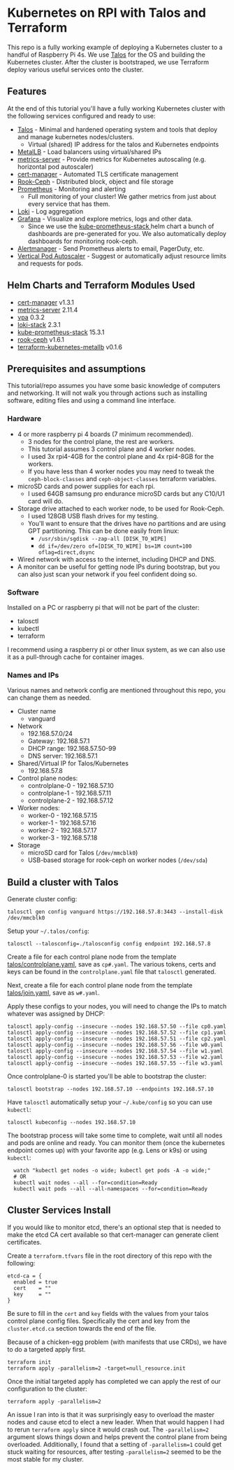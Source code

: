 # Kubernetes on RPI with Talos and Terraform

This repo is a fully working example of deploying a Kubernetes cluster to a handful of Raspberry Pi 4s. We use [Talos](https://talos.dev)
for the OS and building the Kubernetes cluster. After the cluster is bootstraped, we use Terraform deploy various useful services onto the cluster.

## Features

At the end of this tutorial you'll have a fully working Kubernetes cluster with the following services configured and ready to use:
* [Talos](https://talos.dev) - Minimal and hardened operating system and tools that deploy and manage kubernetes nodes/clusters.
  * Virtual (shared) IP address for the talos and Kubernetes endpoints
* [MetalLB](https://metallb.universe.tf) - Load balancers using virtual/shared IPs 
* [metrics-server](https://github.com/kubernetes-sigs/metrics-server) - Provide metrics for Kubernetes autoscaling (e.g. horizontal pod autoscaler)
* [cert-manager](https://cert-manager.io/) - Automated TLS certificate management
* [Rook-Ceph](https://rook.io/) - Distributed block, object and file storage
* [Prometheus](https://prometheus.io/) - Monitoring and alerting
  * Full monitoring of your cluster! We gather metrics from just about every service that has them.
* [Loki](https://grafana.com/oss/loki/) - Log aggregation
* [Grafana](https://grafana.com/oss/grafana/) - Visualize and explore metrics, logs and other data.
  * Since we use the [kube-prometheus-stack
](https://github.com/prometheus-community/helm-charts/tree/main/charts/kube-prometheus-stack) helm chart a bunch of dashboards are pre-generated for you. We also automatically deploy dashboards for monitoring rook-ceph.
* [Alertmanager](https://prometheus.io/docs/alerting/latest/alertmanager/) - Send Prometheus alerts to email, PagerDuty, etc.
* [Vertical Pod Autoscaler](https://github.com/kubernetes/autoscaler/tree/master/vertical-pod-autoscaler) - Suggest or automatically adjust resource limits and requests for pods.

## Helm Charts and Terraform Modules Used
* [cert-manager](https://cert-manager.io/docs/installation/kubernetes/#installing-with-helm) v1.3.1
* [metrics-server](https://github.com/helm/charts/tree/master/stable/metrics-server) 2.11.4
* [vpa](https://artifacthub.io/packages/helm/fairwinds-stable/vpa) 0.3.2
* [loki-stack](https://grafana.com/docs/loki/latest/installation/helm/) 2.3.1
* [kube-prometheus-stack](https://github.com/prometheus-community/helm-charts/tree/main/charts/kube-prometheus-stack) 15.3.1
* [rook-ceph](https://github.com/rook/rook/blob/master/Documentation/helm-operator.md) v1.6.1
* [terraform-kubernetes-metallb](github.com/colinwilson/terraform-kubernetes-metallb) v0.1.6

## Prerequisites and assumptions

This tutorial/repo assumes you have some basic knowledge of computers and networking. It will not walk you through actions
such as installing software, editing files and using a command line interface.

### Hardware

* 4 or more raspberry pi 4 boards (7 minimum recommended).
  * 3 nodes for the control plane, the rest are workers.
  * This tutorial assumes 3 control plane and 4 worker nodes.
  * I used 3x rpi4-4GB for the control plane and 4x rpi4-8GB for the workers.
  * If you have less than 4 worker nodes you may need to tweak the `ceph-block-classes` and `ceph-object-classes` terraform variables.
* microSD cards and power supplies for each rpi.
  * I used 64GB samsung pro endurance microSD cards but any C10/U1 card will do.
* Storage drive attached to each worker node, to be used for Rook-Ceph.
  * I used 128GB USB flash drives for my testing.
  * You'll want to ensure that the drives have no partitions and are using GPT partitioning. This can be done easily from linux:
    * `/usr/sbin/sgdisk --zap-all [DISK_TO_WIPE]`
    * `dd if=/dev/zero of=[DISK_TO_WIPE] bs=1M count=100 oflag=direct,dsync`
* Wired network with access to the internet, including DHCP and DNS.
* A monitor can be useful for getting node IPs during bootstrap, but you can also just scan your network if you feel confident doing so.

### Software

Installed on a PC or raspberry pi that will not be part of the cluster:
* talosctl
* kubectl
* terraform 
  
I recommend using a raspberry pi or other linux system, as we can also use it as a pull-through cache for container images.

### Names and IPs

Various names and network config are mentioned throughout this repo, you can change them as needed.

* Cluster name
  * vanguard
* Network
  * 192.168.57.0/24
  * Gateway: 192.168.57.1
  * DHCP range: 192.168.57.50-99
  * DNS server: 192.168.57.1
* Shared/Virtual IP for Talos/Kubernetes
  * 192.168.57.8
* Control plane nodes:
  * controlplane-0 - 192.168.57.10
  * controlplane-1 - 192.168.57.11
  * controlplane-2 - 192.168.57.12
* Worker nodes:
  * worker-0 - 192.168.57.15
  * worker-1 - 192.168.57.16
  * worker-2 - 192.168.57.17
  * worker-3 - 192.168.57.18
* Storage
  * microSD card for Talos (`/dev/mmcblk0`)
  * USB-based storage for rook-ceph on worker nodes (`/dev/sda`)

## Build a cluster with Talos

Generate cluster config:
```shell
talosctl gen config vanguard https://192.168.57.8:3443 --install-disk /dev/mmcblk0
```

Setup your `~/.talos/config`:

```shell
talosctl --talosconfig=./talosconfig config endpoint 192.168.57.8
```

Create a file for each control plane node from the template [talos/controlplane.yaml](talos/controlplane.yaml), save as `cp#.yaml`.
The various tokens, certs and keys can be found in the `controlplane.yaml` file that `talosctl` generated.

Next, create a file for each control plane node from the template [talos/join.yaml](talos/join.yaml), save as `w#.yaml`.

Apply these configs to your nodes, you will need to change the IPs to match whatever was assigned by DHCP:

```shell
talosctl apply-config --insecure --nodes 192.168.57.50 --file cp0.yaml
talosctl apply-config --insecure --nodes 192.168.57.52 --file cp1.yaml
talosctl apply-config --insecure --nodes 192.168.57.51 --file cp2.yaml
talosctl apply-config --insecure --nodes 192.168.57.56 --file w0.yaml
talosctl apply-config --insecure --nodes 192.168.57.54 --file w1.yaml
talosctl apply-config --insecure --nodes 192.168.57.53 --file w2.yaml
talosctl apply-config --insecure --nodes 192.168.57.55 --file w3.yaml
```

Once controlplane-0 is started you'll be able to bootstrap the cluster:

```shell
talosctl bootstrap --nodes 192.168.57.10 --endpoints 192.168.57.10
```

Have `talosctl` automatically setup your `~/.kube/config` so you can use `kubectl`:

```shell
talosctl kubeconfig --nodes 192.168.57.10
```

The bootstrap process will take some time to complete, wait until all nodes and pods are online and ready. You can monitor
them (once the kubernetes endpoint comes up) with your favorite app (e.g. Lens or k9s) or using `kubectl`:
```shell
  watch "kubectl get nodes -o wide; kubectl get pods -A -o wide;"
  # OR
  kubectl wait nodes --all --for=condition=Ready
  kubectl wait pods --all --all-namespaces --for=condition=Ready
```

## Cluster Services Install

If you would like to monitor etcd, there's an optional step that is needed to make the etcd CA cert available so that
cert-manager can generate client certificates.

Create a `terraform.tfvars` file in the root directory of this repo with the following:

```hcl
etcd-ca = {
  enabled = true
  cert    = ""
  key     = ""
}
```

Be sure to fill in the `cert` and `key` fields with the values from your talos control plane config files. Specifically
the cert and key from the `cluster.etcd.ca` section towards the end of the file.

Because of a chicken-egg problem (with manifests that use CRDs), we have to do a targeted apply first.

```shell
terraform init
terraform apply -parallelism=2 -target=null_resource.init
```

Once the initial targeted apply has completed we can apply the rest of our configuration to the cluster:

```shell
terraform apply -parallelism=2
```

An issue I ran into is that it was surprisingly easy to overload the master nodes and cause etcd to elect a new leader.
When that would happen I had to rerun `terraform apply` since it would crash out. The `-parallelism=2` argument slows things
down and helps prevent the control plane from being overloaded. Additionally, I found that a setting of `-parallelism=1` could
get stuck waiting for resources, after testing `-parallelism=2` seemed to be the most stable for my cluster.
